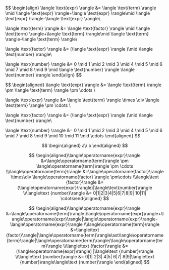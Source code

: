 $$
\begin{align}
\langle \text{expr} \rangle &=
\langle \text{term} \rangle \mid
\langle \text{expr} \rangle+\langle \text{expr} \rangle\mid
\langle \text{expr} \rangle-\langle \text{expr} \rangle\\

\langle \text{term} \rangle &=
\langle \text{factor} \rangle \mid
\langle \text{term} \rangle+\langle \text{term} \rangle\mid
\langle \text{term} \rangle-\langle \text{term} \rangle\\

\langle \text{factor} \rangle &=
(\langle \text{expr} \rangle )\mid
\langle \text{number} \rangle\\

\langle \text{number} \rangle &=
0 \mid 1 \mid 2 \mid 3 \mid 4 \mid 5 \mid 6 \mid 7 \mid 8 \mid 9 \mid
\langle \text{number} \rangle \langle \text{number} \rangle
\end{align}
$$


$$
\begin{aligned}
\langle \text{expr} \rangle &= \langle \text{term} \rangle \pm \langle \text{term} \rangle \pm \cdots \\ 

\langle \text{expr} \rangle &= \langle \text{term} \rangle \times \div \langle \text{term} \rangle \pm \cdots \\

\langle \text{factor} \rangle &=
(\langle \text{expr} \rangle )\mid
\langle \text{number} \rangle\\

\langle \text{number} \rangle &=
0 \mid 1 \mid 2 \mid 3 \mid 4 \mid 5 \mid 6 \mid 7 \mid 8 \mid 9 \mid 10 \mid 11 \mid \cdots
\end{aligned}
$$

$$
\begin{aligned}
a\\
b
\end{aligned}
$$

$$
\begin{aligned}\langle\operatorname{expr}\rangle &=\langle\operatorname{term}\rangle \pm \langle\operatorname{term}\rangle \pm \cdots \\\langle\operatorname{term}\rangle &=\langle\operatorname{factor}\rangle \times\div \langle\operatorname{factor} \rangle \pm\cdots \\\langle\text {factor}\rangle &=(\langle\operatorname{expr}\rangle)|\langle\text{number}\rangle \\\langle\text {number}\rangle &= 0|1|2|3|4|5|6|7|8|9| 10|11| \cdots\end{aligned}
$$

$$
\begin{aligned}\langle\operatorname{expr}\rangle &=\langle\operatorname{term}\rangle|\langle\operatorname{expr}\rangle+\langle\operatorname{expr}\rangle|\langle\operatorname{expr}\rangle-\langle\operatorname{expr}\rangle \\\langle\operatorname{term}\rangle &=\langle\text {factor}\rangle|\langle\operatorname{term}\rangle\ast\langle\operatorname{term}\rangle|\langle\operatorname{term}\rangle/\langle\operatorname{term}\rangle \\\langle\text {factor}\rangle &=(\langle\operatorname{expr}\rangle) |\langle\text {number}\rangle \\\langle\text {number}\rangle &= 0|1| 2|3| 4|5| 6|7| 8|9|\langle\text {number}\rangle\langle\text {number}\rangle \end{aligned}
$$
